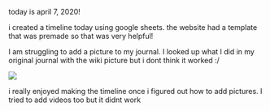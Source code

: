 today is april 7, 2020! 

i created a timeline today using google sheets. the website had a template that was premade so that was very helpful! 

I am struggling to add a picture to my journal. I looked up what I did in my original journal with the wiki picture but i dont think it worked :/ 

![](https://cdm16003.contentdm.oclc.org/digital/iiif/p16003coll16/12/full/full/0/default.jpg)


i really enjoyed making the timeline once i figured out how to add pictures. I tried to add videos too but it didnt work
